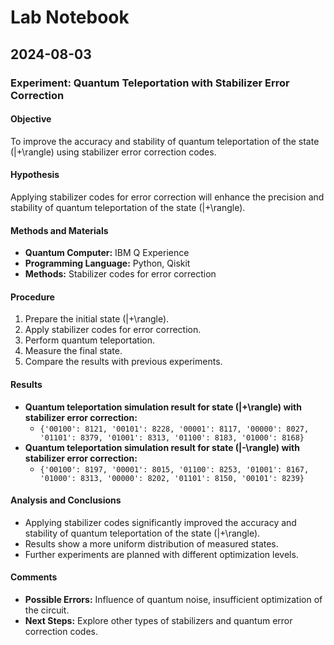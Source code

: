 # Lab Notebook

## 2024-08-03

### Experiment: Quantum Teleportation with Stabilizer Error Correction

#### Objective
To improve the accuracy and stability of quantum teleportation of the state \(|+\rangle\) using stabilizer error correction codes.

#### Hypothesis
Applying stabilizer codes for error correction will enhance the precision and stability of quantum teleportation of the state \(|+\rangle\).

#### Methods and Materials
- **Quantum Computer:** IBM Q Experience
- **Programming Language:** Python, Qiskit
- **Methods:** Stabilizer codes for error correction

#### Procedure
1. Prepare the initial state \(|+\rangle\).
2. Apply stabilizer codes for error correction.
3. Perform quantum teleportation.
4. Measure the final state.
5. Compare the results with previous experiments.

#### Results
- **Quantum teleportation simulation result for state \(|+\rangle\) with stabilizer error correction:**
    - `{'00100': 8121, '00101': 8228, '00001': 8117, '00000': 8027, '01101': 8379, '01001': 8313, '01100': 8183, '01000': 8168}`
- **Quantum teleportation simulation result for state \(|-\rangle\) with stabilizer error correction:**
    - `{'00100': 8197, '00001': 8015, '01100': 8253, '01001': 8167, '01000': 8313, '00000': 8202, '01101': 8150, '00101': 8239}`

#### Analysis and Conclusions
- Applying stabilizer codes significantly improved the accuracy and stability of quantum teleportation of the state \(|+\rangle\).
- Results show a more uniform distribution of measured states.
- Further experiments are planned with different optimization levels.

#### Comments
- **Possible Errors:** Influence of quantum noise, insufficient optimization of the circuit.
- **Next Steps:** Explore other types of stabilizers and quantum error correction codes.
